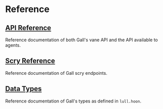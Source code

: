 # Reference

## [API Reference](gall-api.md)

Reference documentation of both Gall's vane API and the API available to agents.

## [Scry Reference](scry.md)

Reference documentation of Gall scry endpoints.

## [Data Types](data-types.md)

Reference documentation of Gall's types as defined in `lull.hoon`.
